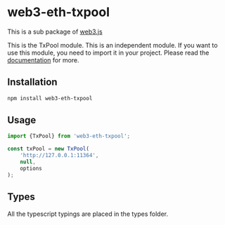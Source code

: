 # web3-eth-txpool

This is a sub package of [web3.js][repo]

This is the TxPool module. This is an independent module. If you want to use this module, you need to import it in your project.
Please read the [documentation][docs] for more.

## Installation

```bash
npm install web3-eth-txpool
```

## Usage

```js
import {TxPool} from 'web3-eth-txpool';

const txPool = new TxPool(
    'http://127.0.0.1:11364',
    null,
    options
);
```

## Types

All the typescript typings are placed in the types folder.

[docs]: http://web3js.readthedocs.io/en/1.0/
[repo]: https://github.com/puffscoin/web3.js
